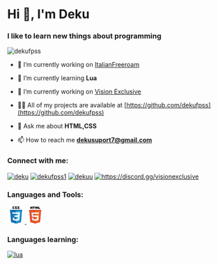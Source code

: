 <h1 align="left">Hi 👋, I'm Deku</h1>
<h3 align="left">I like to learn new things about programming</h3>

<p align="left"> <img src="https://komarev.com/ghpvc/?username=dekufpss&label=Profile%20views&color=0e75b6&style=flat" alt="dekufpss" /> </p>

- 🔭 I’m currently working on [ItalianFreeroam](https://discord.gg/italianfreeroam)

- 🌱 I’m currently learning **Lua**

- 🔭 I’m currently working on [Vision Exclusive](https://discord.gg/visionexclusive)

- 👨‍💻 All of my projects are available at [https://github.com/dekufpss](https://github.com/dekufpss)

- 💬 Ask me about **HTML,CSS**

- 📫 How to reach me **dekusuport7@gmail.com**

<h3 align="left">Connect with me:</h3>
<p align="left">
<a href="https://dev.to/deku" target="blank"><img align="center" src="https://raw.githubusercontent.com/rahuldkjain/github-profile-readme-generator/master/src/images/icons/Social/devto.svg" alt="deku" height="30" width="40" /></a>
<a href="https://instagram.com/dekufpss1" target="blank"><img align="center" src="https://raw.githubusercontent.com/rahuldkjain/github-profile-readme-generator/master/src/images/icons/Social/instagram.svg" alt="dekufpss1" height="30" width="40" /></a>
<a href="https://www.youtube.com/c/dekuu" target="blank"><img align="center" src="https://raw.githubusercontent.com/rahuldkjain/github-profile-readme-generator/master/src/images/icons/Social/youtube.svg" alt="dekuu" height="30" width="40" /></a>
<a href="https://discord.gg/https://discord.gg/visionexclusive" target="blank"><img align="center" src="https://raw.githubusercontent.com/rahuldkjain/github-profile-readme-generator/master/src/images/icons/Social/discord.svg" alt="https://discord.gg/visionexclusive" height="30" width="40" /></a>
</p>

<h3 align="left">Languages and Tools:</h3>
<p align="left"> <a href="https://www.w3schools.com/css/" target="_blank" rel="noreferrer"> <img src="https://raw.githubusercontent.com/devicons/devicon/master/icons/css3/css3-original-wordmark.svg" alt="css3" width="40" height="40"/> </a> <a href="https://www.w3.org/html/" target="_blank" rel="noreferrer"> <img src="https://raw.githubusercontent.com/devicons/devicon/master/icons/html5/html5-original-wordmark.svg" alt="html5" width="40"height="40"/> </a> </p>

<h3 align="left">Languages learning:</h3>
<p align="left"> <a href="https://www.lua.org/about.html" target="_blank" rel="noreferrer"> <img src="![021a17464febf8a4f89f8d1a4431652a](https://github.com/dekufpss/dekufpss/assets/111773957/987eb896-c4e2-4b4e-9efc-059d6fb8aac2)
" alt="lua" width="40"  width="40"height="40"/> </a> </p>
